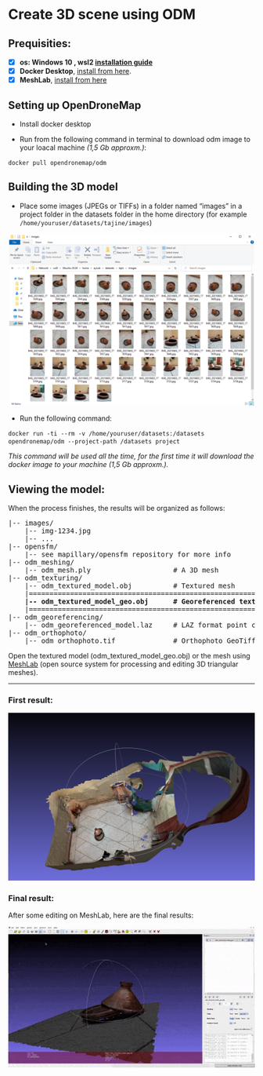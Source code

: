 # Create 3D scene using ODM

## Prequisities:

- [x] **os: Windows 10 , wsl2 [installation guide](https://docs.microsoft.com/en-us/windows/wsl/install-win10)**
- [x] **Docker Desktop**, [install from here](https://docs.docker.com/get-docker/).
- [x] **MeshLab**, [install from here](https://www.meshlab.net/#download)

## Setting up OpenDroneMap

- Install docker desktop

- Run from the following command in terminal to download odm image to your loacal machine _(1,5 Gb approxm.)_:

```
docker pull opendronemap/odm
```

## Building the 3D model

- Place some images (JPEGs or TIFFs) in a folder named “images” in a project folder in the datasets folder in the home directory (for example `/home/youruser/datasets/tajine/images`)
<center>
<img src="images/images_for_odm.png" alt="Tajin images for odm" width="500"/>
</center>

- Run the following command:

```
docker run -ti --rm -v /home/youruser/datasets:/datasets opendronemap/odm --project-path /datasets project
```

_This command will be used all the time, for the first time it will download the docker image to your machine (1,5 Gb approxm.)._

## Viewing the model:

When the process finishes, the results will be organized as follows:

<pre>
|-- images/
    |-- img-1234.jpg
    |-- ...
|-- opensfm/
    |-- see mapillary/opensfm repository for more info
|-- odm_meshing/
    |-- odm_mesh.ply                    # A 3D mesh
|-- odm_texturing/
    |-- odm_textured_model.obj          # Textured mesh
    |======================================================================
    <b>|-- odm_textured_model_geo.obj      # Georeferenced textured mesh</b>  ||
    |======================================================================
|-- odm_georeferencing/
    |-- odm_georeferenced_model.laz     # LAZ format point cloud
|-- odm_orthophoto/
    |-- odm_orthophoto.tif              # Orthophoto GeoTiff
</pre>

Open the textured model (odm_textured_model_geo.obj) or the mesh using [MeshLab](https://www.meshlab.net/) (open source system for processing and editing 3D triangular meshes).

---

### First result:

<center>
<img src="images/first-model-unedited.png" alt="first model unedited" width="600"/>
</center>

### Final result:

After some editing on MeshLab, here are the final results:

<center>
<img src="images/tajine-final.gif" alt="final tajine" width="800"/>
</center>
